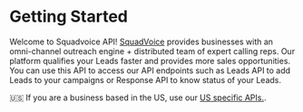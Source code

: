 # Getting Started

Welcome to Squadvoice API! [SquadVoice](https://www.squadvoice.in/) provides businesses with an omni-channel outreach engine + distributed team of expert calling reps. Our platform qualifies your Leads faster and provides more sales opportunities. You can use this API to access our API endpoints such as Leads API to add Leads to your campaigns or Response API to know status of your Leads. 

<aside class="notice">
	🇺🇸 If you are a business based in the US, use our <a href="/v1/us.html">US specific APIs.</a>.
</aside>

